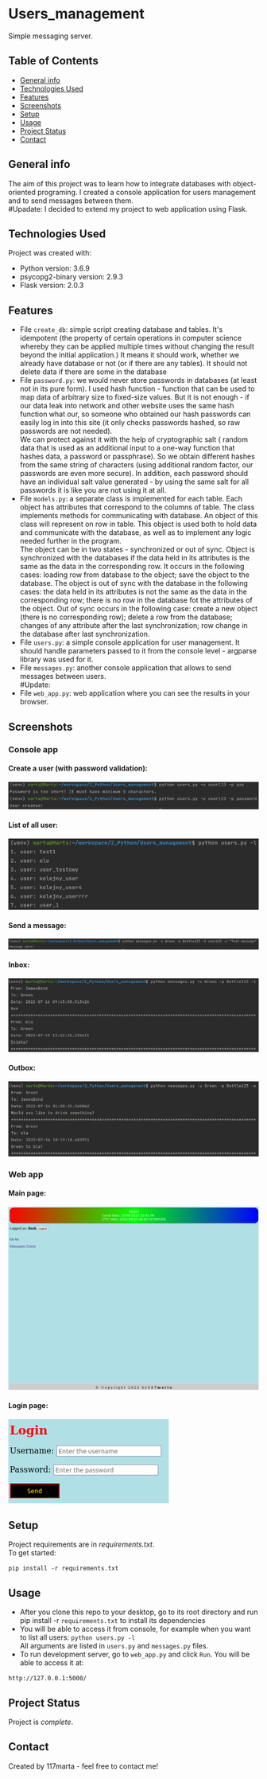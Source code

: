 # Users_management

Simple messaging server. 


## Table of Contents
* [General info](#general-info)
* [Technologies Used](#technologies-used)
* [Features](#features)
* [Screenshots](#screenshots)
* [Setup](#setup)
* [Usage](#usage)
* [Project Status](#project-status)
* [Contact](#contact)


## General info
The aim of this project was to learn how to integrate databases with object-oriented programing. I created a console
application for users management and to send messages between them.<br>
#Upadate: I decided to extend my project to web application using Flask.


## Technologies Used
Project was created with:
* Python version: 3.6.9
* psycopg2-binary version: 2.9.3
* Flask version: 2.0.3


## Features
* File `create_db`: simple script creating database and tables. It's idempotent (the property of certain operations in
computer science whereby they can be applied multiple times without changing the result beyond the initial application.)
It means it should work, whether we already have database or not (or if there are any tables). It should not delete data
if there are some in the database
* File `password.py`: we would never store passwords in databases (at least not in its pure form). I used hash
function - function that can be used to map data of arbitrary size to fixed-size values. But it is not enough - if our
data leak into network and other website uses the same hash function what our, so someone who obtained our hash
passwords can easily log in into this site (it only checks passwords hashed, so raw passwords are not needed). <br>
We can protect against it with the help of cryptographic salt ( random data that is used as an additional input to a
one-way function that hashes data, a password or passphrase). So we obtain different hashes from the same string of
characters (using additional random factor, our passwords are even more secure). In addition, each password should have
an individual salt value generated - by using the same salt for all passwords it is like you are not using it at all.
* File `models.py`: a separate class is implemented for each table. Each object has attributes that correspond to the
columns of table. The class implements methods for communicating with database. An object of this class will represent
on row in table. This object is used both to hold data and communicate with the database, as well as to implement any
logic needed further in the program. <br>
The object can be in two states - synchronized or out of sync. Object is synchronized with the databases if the data
held in its attributes is the same as the data in the corresponding row. It occurs in the following cases: loading row
from database to the object; save the object to the database. The object is out of sync with the database in the
following cases: the data held in its attributes is not the same as the data in the corresponding row; there is no row
in the database fot the attributes of the object. Out of sync occurs in the following case: create a new object (there
is no corresponding row); delete a row from the database; changes of any attribute after the last synchronization; row
change in the database after last synchronization.
* File `users.py`: a simple console application for user management. It should handle parameters passed to it from the
console level - argparse library was used for it.
* File `messages.py`: another console application that allows to send messages between users.<br>
#Update:<br>
* File `web_app.py`: web application where you can see the results in your browser.


## Screenshots

### Console app

#### Create a user (with password validation):
![Create_user](screenshots/Users_create.png)

#### List of all user:
![List of all user](screenshots/Users_all.png)

#### Send a message:
![Message_send](screenshots/Message_send.png)

#### Inbox:
![Message_send](screenshots/Messages_inbox.png)

#### Outbox:
![Message_send](screenshots/Messages_outbox.png)

### Web app

#### Main page:
![Main_page](screenshots/Flask_index.png)

#### Login page:
![Login](screenshots/Flask_login.png)


## Setup
Project requirements are in _requirements.txt_. <br>
To get started:
```
pip install -r requirements.txt
```


## Usage
* After you clone this repo to your desktop, go to its root directory and run pip install -r `requirements.txt`
to install its dependencies
* You will be able to access it from console, for example when you want to list all users: `python users.py -l`<br>
All arguments are listed in `users.py` and `messages.py` files.
* To run development server, go to `web_app.py` and click `Run`. You will be able to access it at: 
```
http://127.0.0.1:5000/
```


## Project Status
Project is _complete_.


## Contact
Created by 117marta - feel free to contact me!
